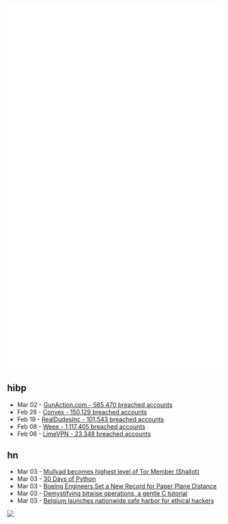 ![Metrics](https://raw.githubusercontent.com/phixion/phixion/master/metrics.svg)

## hibp

<!--
for https://github.com/phixion/phixion/blob/main/.github/workflows/feeds.yml
-->
<!--START_SECTION:haveibeenpwnd-->
- Mar 02 - [GunAction.com - 565,470 breached accounts](https://haveibeenpwned.com/PwnedWebsites#GunAuction)
- Feb 26 - [Convex - 150,129 breached accounts](https://haveibeenpwned.com/PwnedWebsites#Convex)
- Feb 19 - [RealDudesInc - 101,543 breached accounts](https://haveibeenpwned.com/PwnedWebsites#RealDudesInc)
- Feb 08 - [Weee - 1,117,405 breached accounts](https://haveibeenpwned.com/PwnedWebsites#Weee)
- Feb 06 - [LimeVPN - 23,348 breached accounts](https://haveibeenpwned.com/PwnedWebsites#LimeVPN)
<!--END_SECTION:haveibeenpwnd-->

## hn

<!--
for https://github.com/phixion/phixion/blob/main/.github/workflows/feeds.yml
-->
<!--START_SECTION:hn-->
- Mar 03 - [Mullvad becomes highest level of Tor Member (Shallot)](https://mullvad.net/en/blog/2023/3/3/mullvad-becomes-highest-level-of-tor-member-shallot/)
- Mar 03 - [30 Days of Python](https://github.com/Asabeneh/30-Days-Of-Python)
- Mar 03 - [Boeing Engineers Set a New Record for Paper Plane Distance](https://jalopnik.com/boeing-engineers-set-a-new-record-for-paper-plane-fligh-1850157043)
- Mar 03 - [Demystifying bitwise operations, a gentle C tutorial](https://www.andreinc.net/2023/02/01/demystifying-bitwise-ops)
- Mar 03 - [Belgium launches nationwide safe harbor for ethical hackers](https://portswigger.net/daily-swig/belgium-launches-nationwide-safe-harbor-for-ethical-hackers)
<!--END_SECTION:hn-->

<!--
for https://yhype.me
-->
![](https://hit.yhype.me/github/profile?user_id=13013670)
